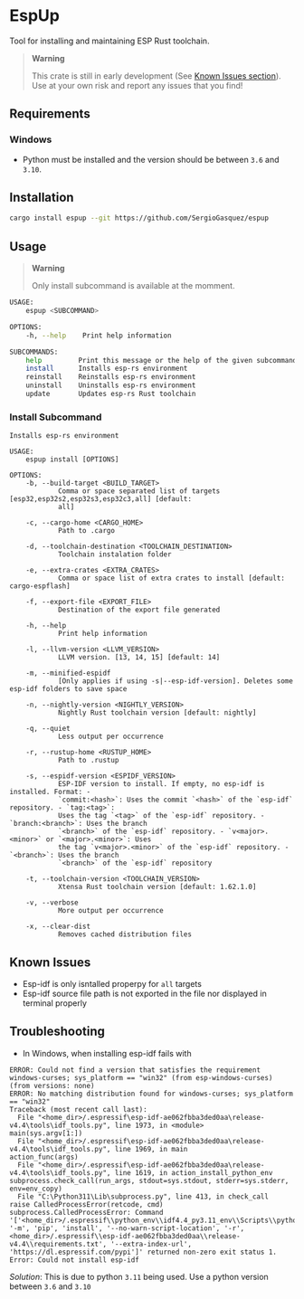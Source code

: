 # EspUp
Tool for installing and maintaining ESP Rust toolchain.
> **Warning**
>
>  This crate is still in early development (See [Known Issues section](#known-issues)). Use at your own risk and report any issues that you find!

## Requirements
### Windows
- Python must be installed and the version should be between `3.6` and `3.10`.

## Installation
```sh
cargo install espup --git https://github.com/SergioGasquez/espup
```
## Usage
> **Warning**
>
>  Only install subcommand is available at the momment.
```sh
USAGE:
    espup <SUBCOMMAND>

OPTIONS:
    -h, --help    Print help information

SUBCOMMANDS:
    help         Print this message or the help of the given subcommand(s)
    install      Installs esp-rs environment
    reinstall    Reinstalls esp-rs environment
    uninstall    Uninstalls esp-rs environment
    update       Updates esp-rs Rust toolchain
```
### Install Subcommand
```
Installs esp-rs environment

USAGE:
    espup install [OPTIONS]

OPTIONS:
    -b, --build-target <BUILD_TARGET>
            Comma or space separated list of targets [esp32,esp32s2,esp32s3,esp32c3,all] [default:
            all]

    -c, --cargo-home <CARGO_HOME>
            Path to .cargo

    -d, --toolchain-destination <TOOLCHAIN_DESTINATION>
            Toolchain instalation folder

    -e, --extra-crates <EXTRA_CRATES>
            Comma or space list of extra crates to install [default: cargo-espflash]

    -f, --export-file <EXPORT_FILE>
            Destination of the export file generated

    -h, --help
            Print help information

    -l, --llvm-version <LLVM_VERSION>
            LLVM version. [13, 14, 15] [default: 14]

    -m, --minified-espidf
            [Only applies if using -s|--esp-idf-version]. Deletes some esp-idf folders to save space

    -n, --nightly-version <NIGHTLY_VERSION>
            Nightly Rust toolchain version [default: nightly]

    -q, --quiet
            Less output per occurrence

    -r, --rustup-home <RUSTUP_HOME>
            Path to .rustup

    -s, --espidf-version <ESPIDF_VERSION>
            ESP-IDF version to install. If empty, no esp-idf is installed. Format: -
            `commit:<hash>`: Uses the commit `<hash>` of the `esp-idf` repository. - `tag:<tag>`:
            Uses the tag `<tag>` of the `esp-idf` repository. - `branch:<branch>`: Uses the branch
            `<branch>` of the `esp-idf` repository. - `v<major>.<minor>` or `<major>.<minor>`: Uses
            the tag `v<major>.<minor>` of the `esp-idf` repository. - `<branch>`: Uses the branch
            `<branch>` of the `esp-idf` repository

    -t, --toolchain-version <TOOLCHAIN_VERSION>
            Xtensa Rust toolchain version [default: 1.62.1.0]

    -v, --verbose
            More output per occurrence

    -x, --clear-dist
            Removes cached distribution files
```
## Known Issues
 - Esp-idf is only isntalled properpy for `all` targets
 - Esp-idf source file path is not exported in the file nor displayed in terminal properly

## Troubleshooting
- In Windows, when installing esp-idf fails with
```
ERROR: Could not find a version that satisfies the requirement windows-curses; sys_platform == "win32" (from esp-windows-curses) (from versions: none)
ERROR: No matching distribution found for windows-curses; sys_platform == "win32"
Traceback (most recent call last):
  File "<home_dir>/.espressif\esp-idf-ae062fbba3ded0aa\release-v4.4\tools\idf_tools.py", line 1973, in <module>
main(sys.argv[1:])
  File "<home_dir>/.espressif\esp-idf-ae062fbba3ded0aa\release-v4.4\tools\idf_tools.py", line 1969, in main
action_func(args)
  File "<home_dir>/.espressif\esp-idf-ae062fbba3ded0aa\release-v4.4\tools\idf_tools.py", line 1619, in action_install_python_env
subprocess.check_call(run_args, stdout=sys.stdout, stderr=sys.stderr, env=env_copy)
  File "C:\Python311\Lib\subprocess.py", line 413, in check_call
raise CalledProcessError(retcode, cmd)
subprocess.CalledProcessError: Command '['<home_dir>/.espressif\\python_env\\idf4.4_py3.11_env\\Scripts\\python.exe', '-m', 'pip', 'install', '--no-warn-script-location', '-r', <home_dir>/.espressif\\esp-idf-ae062fbba3ded0aa\\release-v4.4\\requirements.txt', '--extra-index-url', 'https://dl.espressif.com/pypi']' returned non-zero exit status 1.
Error: Could not install esp-idf
```
*_Solution_*: This is due to python `3.11` being used. Use a python version between `3.6` and `3.10`
